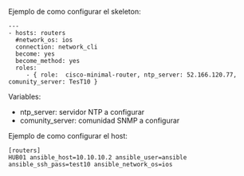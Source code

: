 Ejemplo de como configurar el skeleton:
```
---
- hosts: routers
  #network_os: ios 
  connection: network_cli
  become: yes
  become_method: yes
  roles:
     - { role:  cisco-minimal-router, ntp_server: 52.166.120.77, comunity_server: TesT10 } 
```
Variables:

* ntp_server: servidor NTP a configurar
* comunity_server: comunidad SNMP a configurar

Ejemplo de como configurar el host:
```
[routers]
HUB01 ansible_host=10.10.10.2 ansible_user=ansible ansible_ssh_pass=test10 ansible_network_os=ios

```

